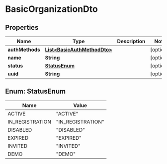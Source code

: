 
# BasicOrganizationDto

## Properties
Name | Type | Description | Notes
------------ | ------------- | ------------- | -------------
**authMethods** | [**List&lt;BasicAuthMethodDto&gt;**](BasicAuthMethodDto.md) |  |  [optional]
**name** | **String** |  |  [optional]
**status** | [**StatusEnum**](#StatusEnum) |  |  [optional]
**uuid** | **String** |  |  [optional]


<a name="StatusEnum"></a>
## Enum: StatusEnum
Name | Value
---- | -----
ACTIVE | &quot;ACTIVE&quot;
IN_REGISTRATION | &quot;IN_REGISTRATION&quot;
DISABLED | &quot;DISABLED&quot;
EXPIRED | &quot;EXPIRED&quot;
INVITED | &quot;INVITED&quot;
DEMO | &quot;DEMO&quot;



